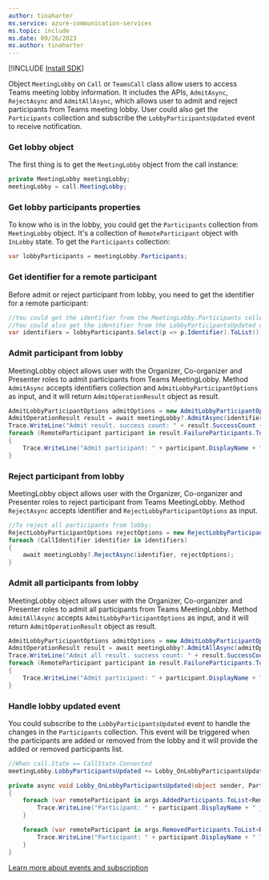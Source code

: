 ```yaml
---
author: tinaharter
ms.service: azure-communication-services
ms.topic: include
ms.date: 09/26/2023
ms.author: tinaharter
---
```

[!INCLUDE [Install SDK](../install-sdk/install-sdk-windows.md)]

Object `MeetingLobby` on `Call` or `TeamsCall` class allow users to access Teams meeting lobby information. It includes the APIs, `AdmitAsync`, `RejectAsync` and `AdmitAllAsync`, which allows user to admit and reject participants from Teams meeting lobby. User could also get the `Participants` collection and subscribe the `LobbyParticipantsUpdated` event to receive notification.

### Get lobby object
The first thing is to get the `MeetingLobby` object  from the call instance: 
```csharp
private MeetingLobby meetingLobby;
meetingLobby = call.MeetingLobby;
```

### Get lobby participants properties
To know who is in the lobby, you could get the `Participants` collection from `MeetingLobby` object. It's a collection of `RemoteParticipant` object with `InLobby` state. To get the `Participants` collection:

```csharp
var lobbyParticipants = meetingLobby.Participants; 
```

### Get identifier for a remote participant
Before admit or reject participant from lobby, you need to get the identifier for a remote participant:
```csharp
//You could get the identifier from the MeetingLobby.Participants collection
//You could also get the identifier from the LobbyParticipantsUpdated event
var identifiers = lobbyParticipants.Select(p => p.Identifier).ToList().AsReadOnly();
```

### Admit participant from lobby
MeetingLobby object allows user with the Organizer, Co-organizer and Presenter roles to admit participants from Teams MeetingLobby. Method `AdmitAsync` accepts identifiers collection and `AdmitLobbyParticipantOptions` as input, and it will return `AdmitOperationResult` object as result.

```csharp
AdmitLobbyParticipantOptions admitOptions = new AdmitLobbyParticipantOptions();
AdmitOperationResult result = await meetingLobby?.AdmitAsync(identifiers, admitOptions);
Trace.WriteLine("Admit result. success count: " + result.SuccessCount + ", failure count: " + result.FailureParticipants.Count);
foreach (RemoteParticipant participant in result.FailureParticipants.ToList<RemoteParticipant>())
{
    Trace.WriteLine("Admit participant: " + participant.DisplayName + " failed ");
}
```

### Reject participant from lobby
MeetingLobby object allows user with the Organizer, Co-organizer and Presenter roles to reject participant from Teams MeetingLobby. Method `RejectAsync` accepts identifier and `RejectLobbyParticipantOptions` as input.

```csharp
//To reject all participants from lobby:
RejectLobbyParticipantOptions rejectOptions = new RejectLobbyParticipantOptions();
foreach (CallIdentifier identifier in identifiers)
{
    await meetingLobby?.RejectAsync(identifier, rejectOptions);
}
```

### Admit all participants from lobby
MeetingLobby object allows user with the Organizer, Co-organizer and Presenter roles to admit all participants from Teams MeetingLobby. Method `AdmitAllAsync` accepts `AdmitLobbyParticipantOptions` as input, and it will return `AdmitOperationResult` object as result.

```csharp
AdmitLobbyParticipantOptions admitOptions = new AdmitLobbyParticipantOptions();
AdmitOperationResult result = await meetingLobby?.AdmitAllAsync(admitOptions);
Trace.WriteLine("Admit all result. success count: " + result.SuccessCount + ", failure count: " + result.FailureParticipants.Count);
foreach (RemoteParticipant participant in result.FailureParticipants.ToList<RemoteParticipant>())
{
    Trace.WriteLine("Admit participant: " + participant.DisplayName + " failed ");
}
```

### Handle lobby updated event
You could subscribe to the `LobbyParticipantsUpdated` event to handle the changes in the `Participants` collection. This event will be triggered when the participants are added or removed from the lobby and it will provide the added or removed participants list.
```csharp
//When call.State == CallState.Connected
meetingLobby.LobbyParticipantsUpdated += Lobby_OnLobbyParticipantsUpdated;

private async void Lobby_OnLobbyParticipantsUpdated(object sender, ParticipantsUpdatedEventArgs args)
{
    foreach (var remoteParticipant in args.AddedParticipants.ToList<RemoteParticipant>()){
        Trace.WriteLine("Participant: " + participant.DisplayName + " joins lobby ");
    }

    foreach (var remoteParticipant in args.RemovedParticipants.ToList<RemoteParticipant>()){
        Trace.WriteLine("Participant: " + participant.DisplayName + " leaves lobby ");
    }
}
```
[Learn more about events and subscription ](../../events.md)